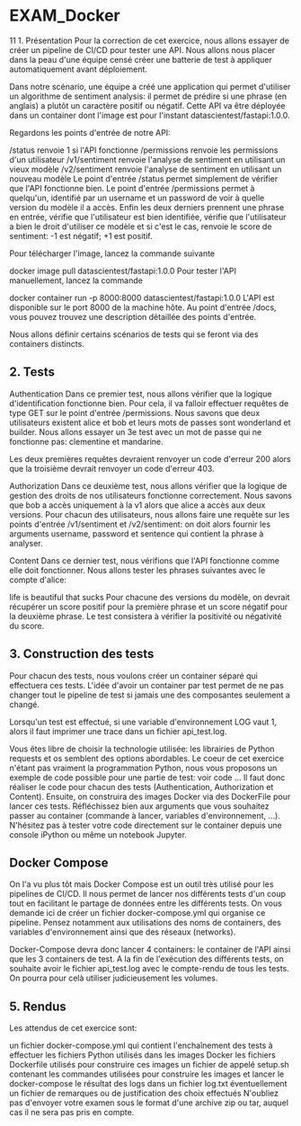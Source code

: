# EXAM_Docker

11 1. Présentation
Pour la correction de cet exercice, nous allons essayer de créer un pipeline de CI/CD pour tester une API. Nous allons nous placer dans la peau d'une équipe censé créer une batterie de test à appliquer automatiquement avant déploiement.

Dans notre scénario, une équipe a créé une application qui permet d'utiliser un algorithme de sentiment analysis: il permet de prédire si une phrase (en anglais) a plutôt un caractère positif ou négatif. Cette API va être déployée dans un container dont l'image est pour l'instant datascientest/fastapi:1.0.0.

Regardons les points d'entrée de notre API:

/status renvoie 1 si l'API fonctionne
/permissions renvoie les permissions d'un utilisateur
/v1/sentiment renvoie l'analyse de sentiment en utilisant un vieux modèle
/v2/sentiment renvoie l'analyse de sentiment en utilisant un nouveau modèle
Le point d'entrée /status permet simplement de vérifier que l'API fonctionne bien. Le point d'entrée /permissions permet à quelqu'un, identifié par un username et un password de voir à quelle version du modèle il a accès. Enfin les deux derniers prennent une phrase en entrée, vérifie que l'utilisateur est bien identifiée, vérifie que l'utilisateur a bien le droit d'utiliser ce modèle et si c'est le cas, renvoie le score de sentiment: -1 est négatif; +1 est positif.

Pour télécharger l'image, lancez la commande suivante

docker image pull datascientest/fastapi:1.0.0
Pour tester l'API manuellement, lancez la commande

docker container run -p 8000:8000 datascientest/fastapi:1.0.0
L'API est disponible sur le port 8000 de la machine hôte. Au point d'entrée /docs, vous pouvez trouvez une description détaillée des points d'entrée.

Nous allons définir certains scénarios de tests qui se feront via des containers distincts.

## 2. Tests
Authentication
Dans ce premier test, nous allons vérifier que la logique d'identification fonctionne bien. Pour cela, il va falloir effectuer requêtes de type GET sur le point d'entrée /permissions. Nous savons que deux utilisateurs existent alice et bob et leurs mots de passes sont wonderland et builder. Nous allons essayer un 3e test avec un mot de passe qui ne fonctionne pas: clementine et mandarine.

Les deux premières requêtes devraient renvoyer un code d'erreur 200 alors que la troisième devrait renvoyer un code d'erreur 403.

Authorization
Dans ce deuxième test, nous allons vérifier que la logique de gestion des droits de nos utilisateurs fonctionne correctement. Nous savons que bob a accès uniquement à la v1 alors que alice a accès aux deux versions. Pour chacun des utilisateurs, nous allons faire une requête sur les points d'entrée /v1/sentiment et /v2/sentiment: on doit alors fournir les arguments username, password et sentence qui contient la phrase à analyser.

Content
Dans ce dernier test, nous vérifions que l'API fonctionne comme elle doit fonctionner. Nous allons tester les phrases suivantes avec le compte d'alice:

life is beautiful
that sucks
Pour chacune des versions du modèle, on devrait récupérer un score positif pour la première phrase et un score négatif pour la deuxième phrase. Le test consistera à vérifier la positivité ou négativité du score.

## 3. Construction des tests
Pour chacun des tests, nous voulons créer un container séparé qui effectuera ces tests. L'idée d'avoir un container par test permet de ne pas changer tout le pipeline de test si jamais une des composantes seulement a changé.

Lorsqu'un test est effectué, si une variable d'environnement LOG vaut 1, alors il faut imprimer une trace dans un fichier api_test.log.

Vous êtes libre de choisir la technologie utilisée: les librairies de Python requests et os semblent des options abordables. Le coeur de cet exercice n'étant pas vraiment la programmation Python, nous vous proposons un exemple de code possible pour une partie de test:
voir code ...
Il faut donc réaliser le code pour chacun des tests (Authentication, Authorization et Content). Ensuite, on construira des images Docker via des DockerFile pour lancer ces tests. Réfléchissez bien aux arguments que vous souhaitez passer au container (commande à lancer, variables d'environnement, ...). N'hésitez pas à tester votre code directement sur le container depuis une console iPython ou même un notebook Jupyter.

## Docker Compose
On l'a vu plus tôt mais Docker Compose est un outil très utilisé pour les pipelines de CI/CD. Il nous permet de lancer nos différents tests d'un coup tout en facilitant le partage de données entre les différents tests. On vous demande ici de créer un fichier docker-compose.yml qui organise ce pipeline. Pensez notamment aux utilisations des noms de containers, des variables d'environnement ainsi que des réseaux (networks).

Docker-Compose devra donc lancer 4 containers: le container de l'API ainsi que les 3 containers de test. A la fin de l'exécution des différents tests, on souhaite avoir le fichier api_test.log avec le compte-rendu de tous les tests. On pourra pour celà utiliser judicieusement les volumes.

## 5. Rendus
Les attendus de cet exercice sont:

un fichier docker-compose.yml qui contient l'enchaînement des tests à effectuer
les fichiers Python utilisés dans les images Docker
les fichiers Dockerfile utilisés pour construire ces images
un fichier de appelé setup.sh contenant les commandes utilisées pour construire les images et lancer le docker-compose
le résultat des logs dans un fichier log.txt
éventuellement un fichier de remarques ou de justification des choix effectués
N'oubliez pas d'envoyer votre examen sous le format d'une archive zip ou tar, auquel cas il ne sera pas pris en compte.
